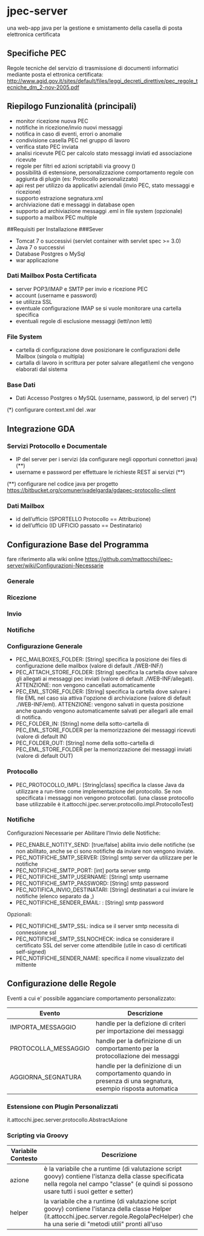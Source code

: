 # jpec-server
una web-app java per la gestione e smistamento della casella di posta elettronica certificata

## Specifiche PEC
Regole tecniche del servizio di trasmissione di documenti informatici mediante posta el ettronica certificata: 
http://www.agid.gov.it/sites/default/files/leggi_decreti_direttive/pec_regole_tecniche_dm_2-nov-2005.pdf

## Riepilogo Funzionalità (principali)
- monitor ricezione nuova PEC
- notifiche in ricezione/invio nuovi messaggi
- notifica in caso di eventi, errori o anomalie
- condivisione casella PEC nel gruppo di lavoro
- verifica stato PEC inviata
- analisi ricevute PEC per calcolo stato messaggi inviati ed associazione ricevute
- regole per filtri ed azioni scriptabili via groovy ()
- possibilità di estensione, personalizzazione comportamento regole con aggiunta di plugin (es: Protocollo personalizzato)
- api rest per utilizzo da applicativi aziendali (invio PEC, stato messaggi e ricezione)
- supporto estrazione segnatura.xml
- archiviazione dati e messaggi in database open
- supporto ad archiviazione messaggi .eml in file system (opzionale)
- supporto a mailbox PEC multiple

##Requisiti per Installazione
###Sever
* Tomcat 7 o successivi (servlet container with servlet spec >= 3.0)
* Java 7 o successivi
* Database Postgres o MySql
* war applicazione

### Dati Mailbox Posta Certificata
* server POP3/IMAP e SMTP per invio e ricezione PEC
* account (username e password)
* se utilizza SSL
* eventuale configurazione IMAP se si vuole monitorare una cartella specifica
* eventuali regole di esclusione messaggi (letti\non letti)

### File System
* cartella di configurazione dove posizionare le configurazioni delle Mailbox (singola o multipla)
* cartalla di lavoro in scrittura per poter salvare allegati\eml che vengono elaborati dal sistema

### Base Dati
* Dati Accesso Postgres o MySQL (username, password, ip del server) (*)

(*) configurare context.xml del .war

## Integrazione GDA
### Servizi Protocollo e Documentale
* IP del server per i servizi (da configurare negli opportuni connettori java) (**)
* username e password per effettuare le richieste REST ai servizi (**)

(**) configurare nel codice java per progetto https://bitbucket.org/comunerivadelgarda/gdapec-protocollo-client

### Dati Mailbox
* id dell’ufficio (SPORTELLO Protocollo == Attribuzione)
* id dell’ufficio (ID UFFICIO passato == Destinatario)

## Configurazione Base del Programma
fare riferimento alla wiki online https://github.com/mattocchi/jpec-server/wiki/Configurazioni-Necessarie


### Generale

### Ricezione

### Invio

### Notifiche


### Configurazione Generale
* PEC_MAILBOXES_FOLDER: [String] specifica la posizione dei files di configurazione delle mailbox (valore di default ./WEB-INF/)
* PEC_ATTACH_STORE_FOLDER: [String] specifica la cartella dove salvare gli allegati ai messaggi pec inviati (valore di default ./WEB-INF/allegati). ATTENZIONE: non vengono cancellati automaticamente
* PEC_EML_STORE_FOLDER: [String] specifica la cartella dove salvare i file EML nel caso sia attiva l'opzione di archiviazione (valore di default ./WEB-INF/eml). ATTENZIONE: vengono salvati in questa posizione anche quando vengono automaticamente salvati per allegarli  alle email di notifica.
* PEC_FOLDER_IN: [String] nome della sotto-cartella di PEC_EML_STORE_FOLDER per la memorizzazione dei messaggi ricevuti (valore di default IN)
* PEC_FOLDER_OUT: [String] nome della sotto-cartella di PEC_EML_STORE_FOLDER per la memorizzazione dei messaggi inviati (valore di default OUT)

### Protocollo
* PEC_PROTOCOLLO_IMPL: [String|class] specifica la classe Java da utilizzare a run-time come implementazione del protocollo. Se non specificata i messaggi non vengono protocollati. (una classe protocollo base utilizzabile è it.attocchi.jpec.server.protocollo.impl.ProtocolloTest)

### Notifiche
Configurazioni Necessarie per Abilitare l'Invio delle Notifiche:
* PEC_ENABLE_NOTITY_SEND: [true/false] abilita invio delle notifiche (se non abilitato, anche se ci sono notifiche da inviare non vengono inviate.
* PEC_NOTIFICHE_SMTP_SERVER: [String] smtp server da utilizzare per le notifiche
* PEC_NOTIFICHE_SMTP_PORT: [int] porta server smtp
* PEC_NOTIFICHE_SMTP_USERNAME: [String] smtp username
* PEC_NOTIFICHE_SMTP_PASSWORD: [String] smtp password
* PEC_NOTIFICA_INVIO_DESTINATARI: [String] destinatari a cui inviare le notifiche (elenco separato da ,)
* PEC_NOTIFICHE_SENDER_EMAIL: : [String] smtp password

Opzionali:
* PEC_NOTIFICHE_SMTP_SSL: indica se il server smtp necessita di connessione ssl
* PEC_NOTIFICHE_SMTP_SSLNOCHECK: indica se considerare il certificato SSL del server come attendibile (utile in caso di certificati self-signed)
* PEC_NOTIFICHE_SENDER_NAME: specifica il nome visualizzato del mittente

## Configurazione delle Regole
Eventi a cui e' possibile agganciare comportamento personalizzato:

| Evento | Descrizione |
| --- | --- |
|IMPORTA_MESSAGGIO|handle per la defizione di criteri per importazione dei messaggi|
|PROTOCOLLA_MESSAGGIO|handle per la  definizione di un comportamento per la protocollazione dei messaggi|
|AGGIORNA_SEGNATURA|handle per la definizione di un comportamento quando in presenza di una segnatura, esempio risposta automatica|

### Estensione con Plugin Personalizzati

it.attocchi.jpec.server.protocollo.AbstractAzione

### Scripting via Groovy

| Variabile Contesto | Descrizione |
| --- | --- |
|azione|è la variabile che a runtime (di valutazione script goovy) contiene l'istanza della classe specificata nella regola nel campo "classe" (e quindi si possono usare tutti i suoi getter e setter)|
|helper|la variabile che a runtime (di valutazione script goovy) contiene l'istanza della classe Helper (it.attocchi.jpec.server.regole.RegolaPecHelper) che ha una serie di "metodi utili" pronti all'uso|



